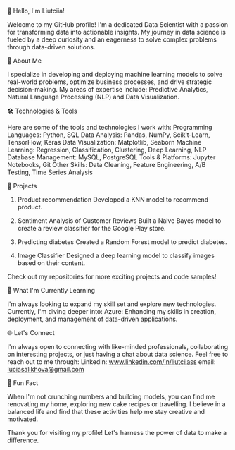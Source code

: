 👋 Hello, I'm Liutciia!

Welcome to my GitHub profile! I'm a dedicated Data Scientist with a passion for transforming data into actionable insights. My journey in data science is fueled by a deep curiosity and an eagerness to solve complex problems through data-driven solutions.

🚀 About Me

I specialize in developing and deploying machine learning models to solve real-world problems, optimize business processes, and drive strategic decision-making. My areas of expertise include: Predictive Analytics, Natural Language Processing (NLP) and Data Visualization.

🛠️ Technologies & Tools

Here are some of the tools and technologies I work with:
Programming Languages: Python, SQL
Data Analysis: Pandas, NumPy, Scikit-Learn, TensorFlow, Keras
Data Visualization: Matplotlib, Seaborn
Machine Learning: Regression, Classification, Clustering, Deep Learning, NLP
Database Management: MySQL, PostgreSQL
Tools & Platforms: Jupyter Notebooks, Git
Other Skills: Data Cleaning, Feature Engineering, A/B Testing, Time Series Analysis


📝 Projects

1. Product recommendation
Developed a KNN model to recommend product.

2. Sentiment Analysis of Customer Reviews
Built a Naive Bayes model to create a review classifier for the Google Play store.

3. Predicting diabetes
Created a Random Forest model to predict diabetes.

4. Image Classifier 
Designed a deep learning model to classify images based on their content.

Check out my repositories for more exciting projects and code samples!

🌱 What I'm Currently Learning

I'm always looking to expand my skill set and explore new technologies. Currently, I'm diving deeper into:
Azure: Enhancing my skills in creation, deployment, and management of data-driven applications.

🌐 Let's Connect

I'm always open to connecting with like-minded professionals, collaborating on interesting projects, or just having a chat about data science. Feel free to reach out to me through:
LinkedIn: www.linkedin.com/in/liutciiass
email: luciasalikhova@gmail.com

🌟 Fun Fact

When I'm not crunching numbers and building models, you can find me renovating my home, exploring new cake recipes or travelling. I believe in a balanced life and find that these activities help me stay creative and motivated.

Thank you for visiting my profile! Let's harness the power of data to make a difference.
